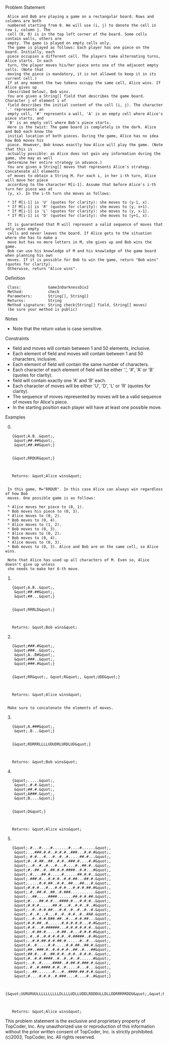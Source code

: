 

Problem Statement

     Alice and Bob are playing a game on a rectangular board. Rows and columns are both
     numbered starting from 0. We will use (i, j) to denote the cell in row i, column j. The
     cell (0, 0) is in the top left corner of the board. Some cells contain walls, others are
     empty. The game is played on empty cells only.
     The game is played as follows: Each player has one piece on the board. Initially, each
     piece occupies a different cell. The players take alternating turns, Alice starts. In each
     turn, the player moves his/her piece onto one of the adjacent empty cells. (Note that
     moving the piece is mandatory, it is not allowed to keep it in its current cell.)
     If at any moment the two tokens occupy the same cell, Alice wins. If Alice gives up
     (described below), Bob wins.
     You are given a String[] field that describes the game board. Character j of element i of
     field describes the initial content of the cell (i, j). The character '.' represents an
     empty cell, '#' represents a wall, 'A' is an empty cell where Alice's piece starts, and
     'B' is an empty cell where Bob's piece starts.
     Here is the twist: The game board is completely in the dark. Alice and Bob each know the
     initial location of both pieces. During the game, Alice has no idea how Bob moves his
     piece. However, Bob knows exactly how Alice will play the game. (Note that this is
     actually possible: as Alice does not gain any information during the game, she may as well
     determine her entire strategy in advance.)
     You are given a String[] moves that represents Alice's strategy. Concatenate all elements
     of moves to obtain a String M. For each i, in her i-th turn, Alice will move her piece
     according to the character M[i-1]. Assume that before Alice's i-th turn her piece was at
     (y, x). In the i-th turn she moves as follows:

     * If M[i-1] is 'U' (quotes for clarity): she moves to (y-1, x).
     * If M[i-1] is 'R' (quotes for clarity): she moves to (y, x+1).
     * If M[i-1] is 'L' (quotes for clarity): she moves to (y, x-1).
     * If M[i-1] is 'D' (quotes for clarity): she moves to (y+1, x).

     It is guaranteed that M will represent a valid sequence of moves that only uses empty
     cells and never leaves the board. If Alice gets to the situation where she has to make a
     move but has no more letters in M, she gives up and Bob wins the game.
     Bob can use his knowledge of M and his knowledge of the game board when planning his own
     moves. If it is possible for Bob to win the game, return "Bob wins" (quotes for clarity).
     Otherwise, return "Alice wins".

Definition


     Class:            GameInDarknessDiv2
     Method:           check
     Parameters:       String[], String[]
     Returns:          String
     Method signature: String check(String[] field, String[] moves)
     (be sure your method is public)

    

Notes

  -  Note that the return value is case sensitive.

Constraints

  -  field and moves will contain between 1 and 50 elements, inclusive.
  -  Each element of field and moves will contain between 1 and 50 characters, inclusive.
  -  Each element of field will contain the same number of characters.
  -  Each character of each element of field will be either '.', '#', 'A' or 'B' (quotes for
     clarity).
  -  field will contain exactly one 'A' and 'B' each.
  -  Each character of moves will be either 'U', 'D', 'L' or 'R' (quotes for clarity).
  -  The sequence of moves represented by moves will be a valid sequence of moves for Alice's
     piece.
  -  In the starting position each player will have at least one possible move.

Examples

 0)



       {&quot;A.B..&quot;,
        &quot;##.##&quot;,
        &quot;##.##&quot;}


       {&quot;RRDUR&quot;}



       Returns: &quot;Alice wins&quot;


     In this game, M="RRDUR". In this case Alice can always win regardless of how Bob
     moves. One possible game is as follows:

     * Alice moves her piece to (0, 1).
     * Bob moves his piece to (0, 3).
     * Alice moves to (0, 2).
     * Bob moves to (0, 4).
     * Alice moves to (1, 2).
     * Bob moves to (0, 3).
     * Alice moves to (0, 2).
     * Bob moves to (0, 4).
     * Alice moves to (0, 3).
     * Bob moves to (0, 3). Alice and Bob are on the same cell, so Alice wins.

     Note that Alice has used up all characters of M. Even so, Alice doesn't give up unless
     she needs to make her 6-th move.


 1)



       {&quot;A.B..&quot;,
        &quot;##.##&quot;,
        &quot;##...&quot;}


       {&quot;RRRLD&quot;}



       Returns: &quot;Bob wins&quot;




 2)



       {&quot;###.#&quot;,
        &quot;###..&quot;,
        &quot;A..B#&quot;,
        &quot;###..&quot;,
        &quot;###.#&quot;}

    
       {&quot;RR&quot;, &quot;R&quot;, &quot;UDD&quot;}



       Returns: &quot;Alice wins&quot;


     Make sure to concatenate the elements of moves.


 3)



       {&quot;A.###&quot;,
        &quot;.B...&quot;}


       {&quot;RDRRRLLLLUDUDRLURDLUD&quot;}



       Returns: &quot;Bob wins&quot;




 4)



       {&quot;.....&quot;,
        &quot;.#.#.&quot;,
        &quot;##.#.&quot;,
        &quot;A###.&quot;,
        &quot;B....&quot;}

    
       {&quot;D&quot;}



       Returns: &quot;Alice wins&quot;




 5)



       {&quot;.#...#....#.......#....#......&quot;,
        &quot;...###.#.#..#.#.#..###...#.#.#&quot;,
        &quot;.#.#...#...#..#..#.....##.#...&quot;,
        &quot;#..#.##..##..#.#..###.#....#.#&quot;,
        &quot;..#..#..#...#...#....#..##.#..&quot;,
        &quot;#..##..#..##.#.#.####..#.#...#&quot;,
        &quot;.#....##.#.....#......##.#.#..&quot;,
        &quot;.###.#...#.#.#..#.#.##...##.#.&quot;,
        &quot;.....#.#.##..#.#..##...##...#.&quot;,
        &quot;#.#.#...#...#.#.#...#.#.#.##.#&quot;,
        &quot;.#..##.#..##..#.###...........&quot;,
        &quot;..##.....####.......##.#.#.##.&quot;,
        &quot;#....##.#.#...####.#...#.#.#..&quot;,
        &quot;#.#.#......##.#...#..#.#..#..#&quot;,
        &quot;..#..#.#.##...#.#..#..#..#..#.&quot;,
        &quot;.#..#...#...#..#..#.#..#..#A#.&quot;,
        &quot;..#..#.#.B##.##..#...#.#.##...&quot;,
        &quot;#.#.##..#......#.#.#.#.#...#.#&quot;,
        &quot;#.#...#.######...#.#.#.#.#.#..&quot;,
        &quot;..#.##.#.....#.##..#...#.#.#.#&quot;,
        &quot;.#..#..#.#.#.#.#..#.#####..#.#&quot;,
        &quot;..#.#.##.#.#.##.#......#..#...&quot;,
        &quot;#..#.....#.#.....#.#.##..##.#.&quot;,
        &quot;##..###.#..#.#.#.#..##..#...##&quot;,
        &quot;##.#...#..##.#.#..#.#..#.#.#..&quot;,
        &quot;#..#.#.####..#..#..#..#......#&quot;,
        &quot;..#..#.....####..#.##.#.###.#.&quot;,
        &quot;.#..#.####.#.#..#.....#...#...&quot;,
        &quot;..##.......#...#..####.##.#.#.&quot;,
        &quot;#....#.#.#..#.###....#....#..#&quot;}


       {&quot;UURURUULLLLLLLLLLDLLLLUDLLUDDLRDDDULLDLLDDRRRRRDDU&quot;,&quot;RRUUURUULLD&quot;}



       Returns: &quot;Alice wins&quot;





This problem statement is the exclusive and proprietary property of TopCoder,
Inc. Any unauthorized use or reproduction of this information without the prior
written consent of TopCoder, Inc. is strictly prohibited. (c)2003, TopCoder,
Inc. All rights reserved.
